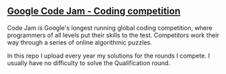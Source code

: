 ## [Google Code Jam - Coding competition](https://codingcompetitions.withgoogle.com/codejam)
Code Jam is Google's longest running global coding competition, where programmers of all levels put their skills to the test. Competitors work their way through a series of online algorithmic puzzles.

In this repo I upload every year my solutions for the rounds I compete. I usually have no difficulty to solve the Qualification round.
